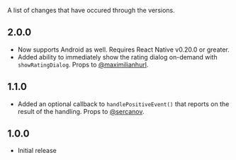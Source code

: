 A list of changes that have occured through the versions.

2.0.0
-----

- Now supports Android as well. Requires React Native v0.20.0 or greater.
- Added ability to immediately show the rating dialog on-demand with `showRatingDialog`. Props to [@maximilianhurl](https://github.com/maximilianhurl).


1.1.0
-----

- Added an optional callback to `handlePositiveEvent()` that reports on the result of the handling. Props to [@sercanov](https://github.com/sercanov).


1.0.0
-----

- Initial release